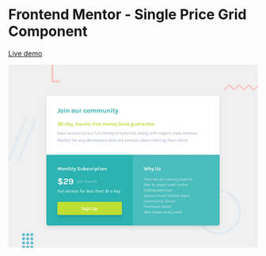 # Frontend Mentor - Single Price Grid Component

[Live demo](https://ahmed-soultan.github.io/Frontend-mentor-challenges/single-price-grid-component/)

![Design preview for the Single Price Grid Component coding challenge](./design/desktop-preview.jpg)

